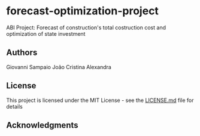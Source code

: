 # forecast-optimization-project
ABI Project: Forecast of construction's total costruction cost and optimization of state investment

## Authors

Giovanni Sampaio
João
Cristina
Alexandra

## License

This project is licensed under the MIT License - see the [LICENSE.md](LICENSE.md) file for details

## Acknowledgments
